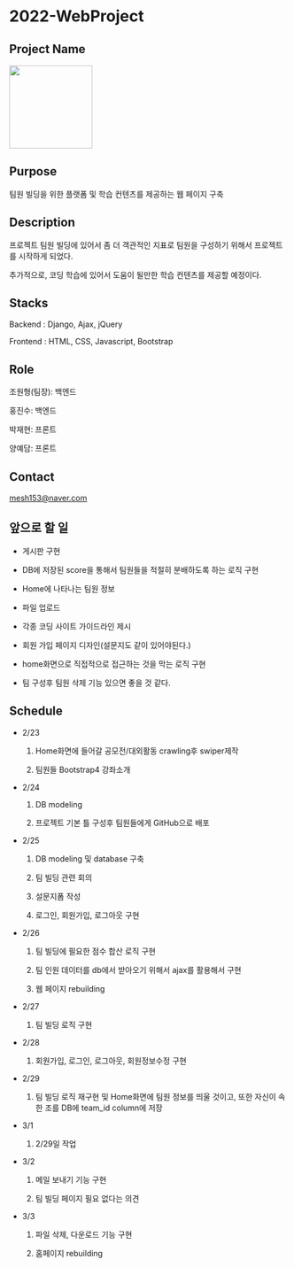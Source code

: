 # 2022-WebProject


## Project Name
<img src="https://github.com/JoWonHyeung/webproject/blob/main/djangoProject/project/staticfiles/img/logo.png"  width="150" height="150"/>


## Purpose
팀원 빌딩을 위한 플랫폼 및 학습 컨텐츠를 제공하는 웹 페이지 구축


## Description
프로젝트 팀원 빌딩에 있어서 좀 더 객관적인 지표로 팀원을 구성하기 위해서 프로젝트를 시작하게 되었다. 

추가적으로, 코딩 학습에 있어서 도움이 될만한 학습 컨텐츠를 제공할 예정이다.

## Stacks

Backend : Django, Ajax, jQuery

Frontend : HTML, CSS, Javascript, Bootstrap


## Role
조원형(팀장): 백엔드

홍진수: 백엔드

박재현: 프론트

양예담: 프론트


## Contact

mesh153@naver.com

## 앞으로 할 일

- 게시판 구현

- DB에 저장된 score을 통해서 팀원들을 적절히 분배하도록 하는 로직 구현

- Home에 나타나는 팀원 정보  

- 파일 업로드

- 각종 코딩 사이트 가이드라인 제시

- 회원 가입 페이지 디자인(설문지도 같이 있어야된다.)

- home화면으로 직접적으로 접근하는 것을 막는 로직 구현

- 팀 구성후 팀원 삭제 기능 있으면 좋을 것 같다.

## Schedule

- 2/23
  1. Home화면에 들어갈 공모전/대외활동 crawling후 swiper제작  
  
  2. 팀원들 Bootstrap4 강좌소개

- 2/24
  1. DB modeling 

  2. 프로젝트 기본 틀 구성후 팀원들에게 GitHub으로 배포

- 2/25
  1. DB modeling 및 database 구축

  2. 팀 빌딩 관련 회의

  3. 설문지폼 작성
  
  4. 로그인, 회원가입, 로그아웃 구현

- 2/26
   1. 팀 빌딩에 필요한 점수 합산 로직 구현
   
   2. 팀 인원 데이터를 db에서 받아오기 위해서 ajax를 활용해서 구현
   
   3. 웹 페이지 rebuilding

- 2/27
   1. 팀 빌딩 로직 구현

- 2/28
   1. 회원가입, 로그인, 로그아웃, 회원정보수정 구현
   
- 2/29
   1. 팀 빌딩 로직 재구현 및 Home화면에 팀원 정보를 띄울 것이고, 또한 자신이 속한 조를 DB에 team_id column에 
   저장
  
- 3/1 
   1. 2/29일 작업

- 3/2
   1. 메일 보내기 기능 구현
   
   2. 팀 빌딩 페이지 필요 없다는 의견
   
- 3/3
   1. 파일 삭제, 다운로드 기능 구현   
   
   2. 홈페이지 rebuilding 
 
